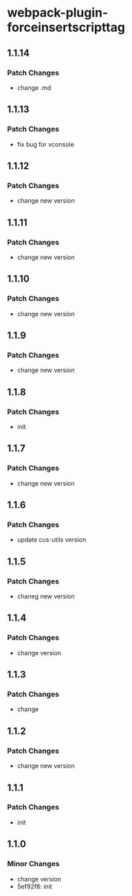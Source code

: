 # webpack-plugin-forceinsertscripttag

## 1.1.14

### Patch Changes

-   change .md

## 1.1.13

### Patch Changes

-   fix bug for vconsole

## 1.1.12

### Patch Changes

-   change new version

## 1.1.11

### Patch Changes

-   change new version

## 1.1.10

### Patch Changes

-   change new version

## 1.1.9

### Patch Changes

-   change new version

## 1.1.8

### Patch Changes

-   init

## 1.1.7

### Patch Changes

-   change new version

## 1.1.6

### Patch Changes

-   update cus-utils version

## 1.1.5

### Patch Changes

-   chaneg new version

## 1.1.4

### Patch Changes

-   change version

## 1.1.3

### Patch Changes

-   change

## 1.1.2

### Patch Changes

-   change new version

## 1.1.1

### Patch Changes

-   init

## 1.1.0

### Minor Changes

-   change version
-   5ef92f8: init
